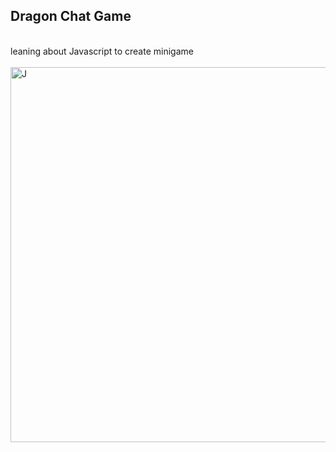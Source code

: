 <h2>Dragon Chat Game</h2><br>
leaning about Javascript to create minigame  <br><br>
<img src="https://imgur.com/bl96kSB.png" alt="J" width="600"/>

